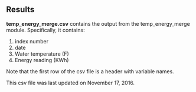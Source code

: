 Results
-------
**temp_energy_merge.csv** contains the output from the temp_energy_merge module. Specifically, it contains:

  1. index number
  2. date
  3. Water temperature (F)
  4. Energy reading (KWh)

Note that the first row of the csv file is a header with variable names.

This csv file was last updated on November 17, 2016.
